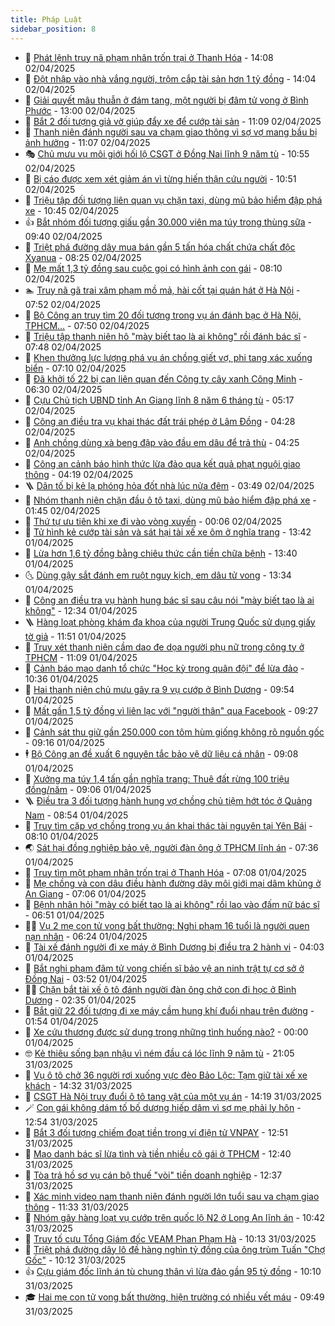 ```yaml
---
title: Pháp Luật
sidebar_position: 8
---
```


<!-- dantri-phap-luat:START -->
- 🌊 [Phát lệnh truy nã phạm nhân trốn trại ở Thanh Hóa](https://dantri.com.vn/phap-luat/phat-lenh-truy-na-pham-nhan-tron-trai-o-thanh-hoa-20250402202919792.htm) - 14:08 02/04/2025
- 🐲 [Đột nhập vào nhà vắng người, trộm cắp tài sản hơn 1 tỷ đồng](https://dantri.com.vn/phap-luat/dot-nhap-vao-nha-vang-nguoi-trom-cap-tai-san-hon-1-ty-dong-20250402195527263.htm) - 14:04 02/04/2025
- 🌁 [Giải quyết mâu thuẫn ở đám tang, một người bị đâm tử vong ở Bình Phước](https://dantri.com.vn/phap-luat/giai-quyet-mau-thuan-o-dam-tang-mot-nguoi-bi-dam-tu-vong-o-binh-phuoc-20250402194157041.htm) - 13:00 02/04/2025
- 🎃 [Bắt 2 đối tượng giả vờ giúp đẩy xe để cướp tài sản](https://dantri.com.vn/phap-luat/bat-2-doi-tuong-gia-vo-giup-day-xe-de-cuop-tai-san-20250402175101941.htm) - 11:09 02/04/2025
- 🦅 [Thanh niên đánh người sau va chạm giao thông vì sợ vợ mang bầu bị ảnh hưởng](https://dantri.com.vn/phap-luat/thanh-nien-danh-nguoi-sau-va-cham-giao-thong-vi-so-vo-mang-bau-bi-anh-huong-20250402174934001.htm) - 11:07 02/04/2025
- 🎭 [Chủ mưu vụ môi giới hối lộ CSGT ở Đồng Nai lĩnh 9 năm tù](https://dantri.com.vn/phap-luat/chu-muu-vu-moi-gioi-hoi-lo-csgt-o-dong-nai-linh-9-nam-tu-20250402171646099.htm) - 10:55 02/04/2025
- 🤗 [Bị cáo được xem xét giảm án vì từng hiến thận cứu người](https://dantri.com.vn/phap-luat/bi-cao-duoc-xem-xet-giam-an-vi-tung-hien-than-cuu-nguoi-20250402172825191.htm) - 10:51 02/04/2025
- 🚀 [Triệu tập đối tượng liên quan vụ chặn taxi, dùng mũ bảo hiểm đập phá xe](https://dantri.com.vn/phap-luat/trieu-tap-doi-tuong-lien-quan-vu-chan-taxi-dung-mu-bao-hiem-dap-pha-xe-20250402171414677.htm) - 10:45 02/04/2025
- 👍 [Bắt nhóm đối tượng giấu gần 30.000 viên ma túy trong thùng sữa](https://dantri.com.vn/phap-luat/bat-nhom-doi-tuong-giau-gan-30000-vien-ma-tuy-trong-thung-sua-20250402160750065.htm) - 09:40 02/04/2025
- 🧐 [Triệt phá đường dây mua bán gần 5 tấn hóa chất chứa chất độc Xyanua](https://dantri.com.vn/phap-luat/triet-pha-duong-day-mua-ban-gan-5-tan-hoa-chat-chua-chat-doc-xyanua-20250402151524042.htm) - 08:25 02/04/2025
- 🫶 [Mẹ mất 1,3 tỷ đồng sau cuộc gọi có hình ảnh con gái](https://dantri.com.vn/phap-luat/me-mat-13-ty-dong-sau-cuoc-goi-co-hinh-anh-con-gai-20250402143112336.htm) - 08:10 02/04/2025
- 🏊 [Truy nã gã trai xâm phạm mồ mả, hài cốt tại quán hát ở Hà Nội](https://dantri.com.vn/phap-luat/truy-na-ga-trai-xam-pham-mo-ma-hai-cot-tai-quan-hat-o-ha-noi-20250402142253390.htm) - 07:52 02/04/2025
- 🌋 [Bộ Công an truy tìm 20 đối tượng trong vụ án đánh bạc ở Hà Nội, TPHCM...](https://dantri.com.vn/phap-luat/bo-cong-an-truy-tim-20-doi-tuong-trong-vu-an-danh-bac-o-ha-noi-tphcm-20250402131733580.htm) - 07:50 02/04/2025
- 👹 [Triệu tập thanh niên hô &quot;mày biết tao là ai không&quot; rồi đánh bác sĩ](https://dantri.com.vn/phap-luat/trieu-tap-thanh-nien-ho-may-biet-tao-la-ai-khong-roi-danh-bac-si-20250402140143898.htm) - 07:48 02/04/2025
- 🫣 [Khen thưởng lực lượng phá vụ án chồng giết vợ, phi tang xác xuống biển](https://dantri.com.vn/phap-luat/khen-thuong-luc-luong-pha-vu-an-chong-giet-vo-phi-tang-xac-xuong-bien-20250402134454763.htm) - 07:10 02/04/2025
- 🎃 [Đã khởi tố 22 bị can liên quan đến Công ty cây xanh Công Minh](https://dantri.com.vn/phap-luat/da-khoi-to-22-bi-can-lien-quan-den-cong-ty-cay-xanh-cong-minh-20250402130917324.htm) - 06:30 02/04/2025
- 🌝 [Cựu Chủ tịch UBND tỉnh An Giang lĩnh 8 năm 6 tháng tù](https://dantri.com.vn/phap-luat/cuu-chu-tich-ubnd-tinh-an-giang-linh-8-nam-6-thang-tu-20250402120823620.htm) - 05:17 02/04/2025
- 🚀 [Công an điều tra vụ khai thác đất trái phép ở Lâm Đồng](https://dantri.com.vn/phap-luat/cong-an-dieu-tra-vu-khai-thac-dat-trai-phep-o-lam-dong-20250402111338633.htm) - 04:28 02/04/2025
- 🥷 [Anh chồng dùng xà beng đập vào đầu em dâu để trả thù](https://dantri.com.vn/phap-luat/anh-chong-dung-xa-beng-dap-vao-dau-em-dau-de-tra-thu-20250402111316006.htm) - 04:25 02/04/2025
- 👺 [Công an cảnh báo hình thức lừa đảo qua kết quả phạt nguội giao thông](https://dantri.com.vn/phap-luat/cong-an-canh-bao-hinh-thuc-lua-dao-qua-ket-qua-phat-nguoi-giao-thong-20250324165509279.htm) - 04:19 02/04/2025
- 🪜 [Dân tố bị kẻ lạ phóng hỏa đốt nhà lúc nửa đêm](https://dantri.com.vn/phap-luat/dan-to-bi-ke-la-phong-hoa-dot-nha-luc-nua-dem-20250402101012370.htm) - 03:49 02/04/2025
- 🦄 [Nhóm thanh niên chặn đầu ô tô taxi, dùng mũ bảo hiểm đập phá xe](https://dantri.com.vn/phap-luat/nhom-thanh-nien-chan-dau-o-to-taxi-dung-mu-bao-hiem-dap-pha-xe-20250402082602924.htm) - 01:45 02/04/2025
- 🦍 [Thứ tự ưu tiên khi xe đi vào vòng xuyến](https://dantri.com.vn/phap-luat/thu-tu-uu-tien-khi-xe-di-vao-vong-xuyen-20250402065441144.htm) - 00:06 02/04/2025
- 🌁 [Tử hình kẻ cướp tài sản và sát hại tài xế xe ôm ở nghĩa trang](https://dantri.com.vn/phap-luat/tu-hinh-ke-cuop-tai-san-va-sat-hai-tai-xe-xe-om-o-nghia-trang-20250401201113698.htm) - 13:42 01/04/2025
- 💯 [Lừa hơn 1,6 tỷ đồng bằng chiêu thức cần tiền chữa bệnh](https://dantri.com.vn/phap-luat/lua-hon-16-ty-dong-bang-chieu-thuc-can-tien-chua-benh-20250401193505214.htm) - 13:40 01/04/2025
- 🌜 [Dùng gậy sắt đánh em ruột nguy kịch, em dâu tử vong](https://dantri.com.vn/phap-luat/dung-gay-sat-danh-em-ruot-nguy-kich-em-dau-tu-vong-20250401200344887.htm) - 13:34 01/04/2025
- 👹 [Công an điều tra vụ hành hung bác sĩ sau câu nói &quot;mày biết tao là ai không&quot;](https://dantri.com.vn/phap-luat/cong-an-dieu-tra-vu-hanh-hung-bac-si-sau-cau-noi-may-biet-tao-la-ai-khong-20250401182451588.htm) - 12:34 01/04/2025
- 🪜 [Hàng loạt phòng khám đa khoa của người Trung Quốc sử dụng giấy tờ giả](https://dantri.com.vn/phap-luat/hang-loat-phong-kham-da-khoa-cua-nguoi-trung-quoc-su-dung-giay-to-gia-20250401162805006.htm) - 11:51 01/04/2025
- 🦩 [Truy xét thanh niên cầm dao đe dọa người phụ nữ trong công ty ở TPHCM](https://dantri.com.vn/phap-luat/truy-xet-thanh-nien-cam-dao-de-doa-nguoi-phu-nu-trong-cong-ty-o-tphcm-20250401175339468.htm) - 11:09 01/04/2025
- 💂 [Cảnh báo mạo danh tổ chức &quot;Học kỳ trong quân đội&quot; để lừa đảo](https://dantri.com.vn/phap-luat/canh-bao-mao-danh-to-chuc-hoc-ky-trong-quan-doi-de-lua-dao-20250401171950244.htm) - 10:36 01/04/2025
- 💃 [Hai thanh niên chủ mưu gây ra 9 vụ cướp ở Bình Dương](https://dantri.com.vn/phap-luat/hai-thanh-nien-chu-muu-gay-ra-9-vu-cuop-o-binh-duong-20250401152448119.htm) - 09:54 01/04/2025
- 🧐 [Mất gần 1,5 tỷ đồng vì liên lạc với &quot;người thân&quot; qua Facebook](https://dantri.com.vn/phap-luat/mat-gan-15-ty-dong-vi-lien-lac-voi-nguoi-than-qua-facebook-20250401160546282.htm) - 09:27 01/04/2025
- 🤗 [Cảnh sát thu giữ gần 250.000 con tôm hùm giống không rõ nguồn gốc](https://dantri.com.vn/phap-luat/canh-sat-thu-giu-gan-250000-con-tom-hum-giong-khong-ro-nguon-goc-20250401154517350.htm) - 09:16 01/04/2025
- 🕴 [Bộ Công an đề xuất 6 nguyên tắc bảo vệ dữ liệu cá nhân](https://dantri.com.vn/phap-luat/bo-cong-an-de-xuat-6-nguyen-tac-bao-ve-du-lieu-ca-nhan-20250401151044036.htm) - 09:08 01/04/2025
- 🐎 [Xưởng ma túy 1,4 tấn gần nghĩa trang: Thuê đất rừng 100 triệu đồng/năm](https://dantri.com.vn/phap-luat/xuong-ma-tuy-14-tan-gan-nghia-trang-thue-dat-rung-100-trieu-dongnam-20250401152553940.htm) - 09:06 01/04/2025
- 🪜 [Điều tra 3 đối tượng hành hung vợ chồng chủ tiệm hớt tóc ở Quảng Nam](https://dantri.com.vn/phap-luat/dieu-tra-3-doi-tuong-hanh-hung-vo-chong-chu-tiem-hot-toc-o-quang-nam-20250401151527675.htm) - 08:54 01/04/2025
- 🤭 [Truy tìm cặp vợ chồng trong vụ án khai thác tài nguyên tại Yên Bái](https://dantri.com.vn/phap-luat/truy-tim-cap-vo-chong-trong-vu-an-khai-thac-tai-nguyen-tai-yen-bai-20250401150045768.htm) - 08:10 01/04/2025
- 🌏 [Sát hại đồng nghiệp bảo vệ, người đàn ông ở TPHCM lĩnh án](https://dantri.com.vn/phap-luat/sat-hai-dong-nghiep-bao-ve-nguoi-dan-ong-o-tphcm-linh-an-20250401135313863.htm) - 07:36 01/04/2025
- 🎃 [Truy tìm một phạm nhân trốn trại ở Thanh Hóa](https://dantri.com.vn/phap-luat/truy-tim-mot-pham-nhan-tron-trai-o-thanh-hoa-20250401140349125.htm) - 07:08 01/04/2025
- 🗽 [Mẹ chồng và con dâu điều hành đường dây môi giới mại dâm khủng ở An Giang](https://dantri.com.vn/phap-luat/me-chong-va-con-dau-dieu-hanh-duong-day-moi-gioi-mai-dam-khung-o-an-giang-20250401121356964.htm) - 07:06 01/04/2025
- 🌁 [Bệnh nhân hỏi &quot;mày có biết tao là ai không&quot; rồi lao vào đấm nữ bác sĩ](https://dantri.com.vn/phap-luat/benh-nhan-hoi-may-co-biet-tao-la-ai-khong-roi-lao-vao-dam-nu-bac-si-20250401132050872.htm) - 06:51 01/04/2025
- 🧑‍💻 [Vụ 2 mẹ con tử vong bất thường: Nghi phạm 16 tuổi là người quen nạn nhân](https://dantri.com.vn/phap-luat/vu-2-me-con-tu-vong-bat-thuong-nghi-pham-16-tuoi-la-nguoi-quen-nan-nhan-20250401121625349.htm) - 06:24 01/04/2025
- 🌮 [Tài xế đánh người đi xe máy ở Bình Dương bị điều tra 2 hành vi](https://dantri.com.vn/phap-luat/tai-xe-danh-nguoi-di-xe-may-o-binh-duong-bi-dieu-tra-2-hanh-vi-20250401100037185.htm) - 04:03 01/04/2025
- 🤗 [Bắt nghi phạm đâm tử vong chiến sĩ bảo vệ an ninh trật tự cơ sở ở Đồng Nai](https://dantri.com.vn/phap-luat/bat-nghi-pham-dam-tu-vong-chien-si-bao-ve-an-ninh-trat-tu-co-so-o-dong-nai-20250401103914104.htm) - 03:52 01/04/2025
- 👨‍🏫 [Chặn bắt tài xế ô tô đánh người đàn ông chở con đi học ở Bình Dương](https://dantri.com.vn/phap-luat/chan-bat-tai-xe-o-to-danh-nguoi-dan-ong-cho-con-di-hoc-o-binh-duong-20250401092559998.htm) - 02:35 01/04/2025
- 🎉 [Bắt giữ 22 đối tượng đi xe máy cầm hung khí đuổi nhau trên đường](https://dantri.com.vn/phap-luat/bat-giu-22-doi-tuong-di-xe-may-cam-hung-khi-duoi-nhau-tren-duong-20240929100658727.htm) - 01:54 01/04/2025
- 🤗 [Xe cứu thương được sử dụng trong những tình huống nào?](https://dantri.com.vn/phap-luat/xe-cuu-thuong-duoc-su-dung-trong-nhung-tinh-huong-nao-20250331221135625.htm) - 00:00 01/04/2025
- 🤓 [Kẻ thiêu sống bạn nhậu vì ném đầu cá lóc lĩnh 9 năm tù](https://dantri.com.vn/phap-luat/ke-thieu-song-ban-nhau-vi-nem-dau-ca-loc-linh-9-nam-tu-20250331162004523.htm) - 21:05 31/03/2025
- 👹 [Vụ ô tô chở 36 người rơi xuống vực đèo Bảo Lộc: Tạm giữ tài xế xe khách](https://dantri.com.vn/phap-luat/vu-o-to-cho-36-nguoi-roi-xuong-vuc-deo-bao-loc-tam-giu-tai-xe-xe-khach-20250331203344948.htm) - 14:32 31/03/2025
- 🐘 [CSGT Hà Nội truy đuổi ô tô tang vật của một vụ án](https://dantri.com.vn/phap-luat/csgt-ha-noi-truy-duoi-o-to-tang-vat-cua-mot-vu-an-20250331204229326.htm) - 14:19 31/03/2025
- 🪄 [Con gái không dám tố bố dượng hiếp dâm vì sợ mẹ phải ly hôn](https://dantri.com.vn/phap-luat/con-gai-khong-dam-to-bo-duong-hiep-dam-vi-so-me-phai-ly-hon-20250331184633275.htm) - 12:54 31/03/2025
- 💄 [Bắt 3 đối tượng chiếm đoạt tiền trong ví điện tử VNPAY](https://dantri.com.vn/phap-luat/bat-3-doi-tuong-chiem-doat-tien-trong-vi-dien-tu-vnpay-20250331172035641.htm) - 12:51 31/03/2025
- 🐎 [Mạo danh bác sĩ lừa tình và tiền nhiều cô gái  ở TPHCM](https://dantri.com.vn/phap-luat/mao-danh-bac-si-lua-tinh-va-tien-nhieu-co-gai-o-tphcm-20250331184958171.htm) - 12:40 31/03/2025
- 💯 [Tòa trả hồ sơ vụ cán bộ thuế &quot;vòi&quot; tiền doanh nghiệp](https://dantri.com.vn/phap-luat/toa-tra-ho-so-vu-can-bo-thue-voi-tien-doanh-nghiep-20250331165615327.htm) - 12:37 31/03/2025
- 💯 [Xác minh video nam thanh niên đánh người lớn tuổi sau va chạm giao thông](https://dantri.com.vn/phap-luat/xac-minh-video-nam-thanh-nien-danh-nguoi-lon-tuoi-sau-va-cham-giao-thong-20250331165716225.htm) - 11:33 31/03/2025
- 🌈 [Nhóm gây hàng loạt vụ cướp trên quốc lộ N2 ở Long An lĩnh án](https://dantri.com.vn/phap-luat/nhom-gay-hang-loat-vu-cuop-tren-quoc-lo-n2-o-long-an-linh-an-20250331170124685.htm) - 10:42 31/03/2025
- 🧠 [Truy tố cựu Tổng Giám đốc VEAM Phan Phạm Hà](https://dantri.com.vn/phap-luat/truy-to-cuu-tong-giam-doc-veam-phan-pham-ha-20250331170847443.htm) - 10:13 31/03/2025
- 🌈 [Triệt phá đường dây lô đề hàng nghìn tỷ đồng của ông trùm Tuấn &quot;Chợ Gốc&quot;](https://dantri.com.vn/phap-luat/triet-pha-duong-day-lo-de-hang-nghin-ty-dong-cua-ong-trum-tuan-cho-goc-20241003203536619.htm) - 10:12 31/03/2025
- 👍 [Cựu giám đốc lĩnh án tù chung thân vì lừa đảo gần 95 tỷ đồng](https://dantri.com.vn/phap-luat/cuu-giam-doc-linh-an-tu-chung-than-vi-lua-dao-gan-95-ty-dong-20250331164938730.htm) - 10:10 31/03/2025
- 🎓 [Hai mẹ con tử vong bất thường, hiện trường có nhiều vết máu](https://dantri.com.vn/phap-luat/hai-me-con-tu-vong-bat-thuong-hien-truong-co-nhieu-vet-mau-20250331163007939.htm) - 09:49 31/03/2025<!-- dantri-phap-luat:END -->
